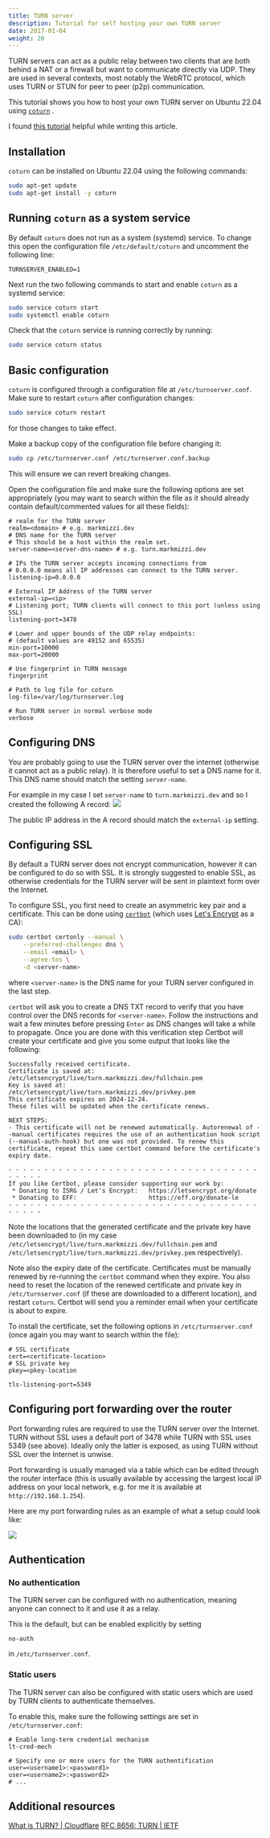 ```yaml
---
title: TURN server
description: Tutorial for self hosting your own TURN server
date: 2017-01-04
weight: 20
---
```


TURN servers can act as a public relay between two clients that are both behind a NAT or a firewall but want to communicate directly via UDP. They are used in several contexts, most notably the WebRTC protocol, which uses TURN or STUN for peer to peer (p2p) communication. 

This tutorial shows you how to host your own TURN server on Ubuntu 22.04 using [`coturn`](https://github.com/coturn/coturn) .

I found [this tutorial](https://gabrieltanner.org/blog/turn-server/) helpful while writing this article.

## Installation

`coturn` can be installed on Ubuntu 22.04 using the following commands:
``` bash
sudo apt-get update
sudo apt-get install -y coturn
```

## Running `coturn` as a system service

By default `coturn` does not run as a system (systemd) service. To change this open the configuration file `/etc/default/coturn` and uncomment the following line:
``` text
TURNSERVER_ENABLED=1
```

Next run the two following commands to start and enable `coturn` as a systemd service:
``` bash
sudo service coturn start
sudo systemctl enable coturn
```

Check that the `coturn` service is running correctly by running:
``` bash
sudo service coturn status
```

## Basic configuration

`coturn` is configured through a configuration file at `/etc/turnserver.conf`. Make sure to restart `coturn` after configuration changes:
``` bash
sudo service coturn restart
```
for those changes to take effect.

Make a backup copy of the configuration file before changing it:
``` bash
sudo cp /etc/turnserver.conf /etc/turnserver.conf.backup
```

This will ensure we can revert breaking changes.

Open the configuration file and make sure the following options are set appropriately (you may want to search within the file as it should already contain default/commented values for all these fields):
``` text
# realm for the TURN server
realm=<domain> # e.g. markmizzi.dev
# DNS name for the TURN server
# This should be a host within the realm set.
server-name=<server-dns-name> # e.g. turn.markmizzi.dev

# IPs the TURN server accepts incoming connections from
# 0.0.0.0 means all IP addresses can connect to the TURN server.
listening-ip=0.0.0.0

# External IP Address of the TURN server
external-ip=<ip>
# Listening port; TURN clients will connect to this port (unless using SSL)
listening-port=3478

# Lower and upper bounds of the UDP relay endpoints:
# (default values are 49152 and 65535)
min-port=10000
max-port=20000

# Use fingerprint in TURN message
fingerprint

# Path to log file for coturn
log-file=/var/log/turnserver.log

# Run TURN server in normal verbose mode
verbose
```

## Configuring DNS

You are probably going to use the TURN server over the internet (otherwise it cannot act as a public relay). It is therefore useful to set a DNS name for it. This DNS name should match the setting `server-name`.

For example in my case I set `server-name` to `turn.markmizzi.dev` and so I created the following A record:
![](docs/tutorials/turn-dns-config.png)

The public IP address in the A record should match the `external-ip` setting.

## Configuring SSL

By default a TURN server does not encrypt communication, however it can be configured to do so with SSL. It is strongly suggested to enable SSL, as otherwise credentials for the TURN server will be sent in plaintext form over the Internet.

To configure SSL, you first need to create an asymmetric key pair and a certificate. This can be done using [`certbot`](https://certbot.eff.org) (which uses [Let's Encrypt](https://letsencrypt.org) as a CA):
``` bash
sudo certbot certonly --manual \
    --preferred-challenges dns \
    --email <email> \
    --agree-tos \
    -d <server-name>
```
where `<server-name>` is the DNS name for your TURN server configured in the last step.

`certbot` will ask you to create a DNS TXT record to verify that you have control over the DNS records for `<server-name>`. Follow the instructions and wait a few minutes before pressing `Enter` as DNS changes will take a while to propagate. Once you are done with this verification step Certbot will create your certificate and give you some output that looks like the following:
``` text
Successfully received certificate.
Certificate is saved at: /etc/letsencrypt/live/turn.markmizzi.dev/fullchain.pem
Key is saved at:         /etc/letsencrypt/live/turn.markmizzi.dev/privkey.pem
This certificate expires on 2024-12-24.
These files will be updated when the certificate renews.

NEXT STEPS:
- This certificate will not be renewed automatically. Autorenewal of --manual certificates requires the use of an authentication hook script (--manual-auth-hook) but one was not provided. To renew this certificate, repeat this same certbot command before the certificate's expiry date.

- - - - - - - - - - - - - - - - - - - - - - - - - - - - - - - - - - - - - - - -
If you like Certbot, please consider supporting our work by:
 * Donating to ISRG / Let's Encrypt:   https://letsencrypt.org/donate
 * Donating to EFF:                    https://eff.org/donate-le
- - - - - - - - - - - - - - - - - - - - - - - - - - - - - - - - - - - - - - - -
```

Note the locations that the generated certificate and the private key have been downloaded to (in my case `/etc/letsencrypt/live/turn.markmizzi.dev/fullchain.pem` and `/etc/letsencrypt/live/turn.markmizzi.dev/privkey.pem` respectively). 

Note also the expiry date of the certificate. Certificates must be manually renewed by re-running the `certbot` command when they expire. You also need to reset the location of the renewed certificate and private key in `/etc/turnserver.conf` (if these are downloaded to a different location), and restart `coturn`. Certbot will send you a reminder email when your certificate is about to expire.

To install the certificate, set the following options in `/etc/turnserver.conf` (once again you may want to search within the file):
``` text
# SSL certificate
cert=<certificate-location>
# SSL private key
pkey=<pkey-location

tls-listening-port=5349
```

## Configuring port forwarding over the router

Port forwarding rules are required to use the TURN server over the Internet. TURN without SSL uses a default port of 3478 while TURN with SSL uses 5349 (see above). Ideally only the latter is exposed, as using TURN without SSL over the Internet is unwise.

Port forwarding is usually managed via a table which can be edited through the router interface (this is usually available by accessing the largest local IP address on your local network, e.g. for me it is available at `http://192.168.1.254`). 

Here are my port forwarding rules as an example of what a setup could look like:

![](/docs/tutorials/turn-port-forwarding-rules.png)

## Authentication

### No authentication

The TURN server can be configured with no authentication, meaning anyone can connect to it and use it as a relay.

This is the default, but can be enabled explicitly by setting
``` text
no-auth
```
in `/etc/turnserver.conf`.

### Static users

The TURN server can also be configured with static users which are used by TURN clients to authenticate themselves.

To enable this, make sure the following settings are set in `/etc/turnserver.conf`:
``` text
# Enable long-term credential mechanism
lt-cred-mech

# Specify one or more users for the TURN authentification
user=<username1>:<password1>
user=<username2>:<password2>
# ...
```

## Additional resources

[What is TURN? | Cloudflare](https://developers.cloudflare.com/calls/turn/what-is-turn/)
[RFC 8656: TURN | IETF](https://datatracker.ietf.org/doc/html/rfc8656)
